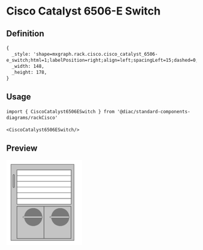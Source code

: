 # Cisco Catalyst 6506-E Switch

## Definition

```
{
  _style: 'shape=mxgraph.rack.cisco.cisco_catalyst_6506-e_switch;html=1;labelPosition=right;align=left;spacingLeft=15;dashed=0;shadow=0;fillColor=#ffffff;',
  _width: 148,
  _height: 178,
}
```

## Usage

```
import { CiscoCatalyst6506ESwitch } from '@diac/standard-components-diagrams/rackCisco'

<CiscoCatalyst6506ESwitch/>
```

## Preview

<img src="./cisco-catalyst-6506-e-switch.png" width="200"/>
